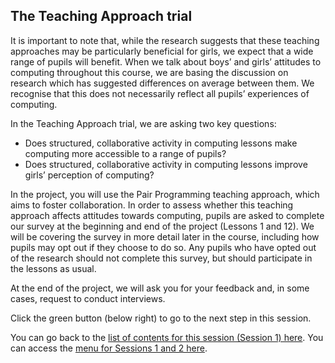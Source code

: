 ## The Teaching Approach trial

It is important to note that, while the research suggests that these teaching approaches may be particularly beneficial for girls, we expect that a wide range of pupils will benefit. When we talk about boys’ and girls’ attitudes to computing throughout this course, we are basing the discussion on research which has suggested differences on average between them. We recognise that this does not necessarily reflect all pupils’ experiences of computing.

In the Teaching Approach trial, we are asking two key questions:

+ Does structured, collaborative activity in computing lessons make computing more accessible to a range of pupils?
+ Does structured, collaborative activity in computing lessons improve girls’ perception of computing?

In the project, you will use the Pair Programming teaching approach, which aims to foster collaboration. In order to assess whether this teaching approach affects attitudes towards computing, pupils are asked to complete our survey at the beginning and end of the project (Lessons 1 and 12). We will be covering the survey in more detail later in the course, including how pupils may opt out if they choose to do so. Any pupils who have opted out of the research should not complete this survey, but should participate in the lessons as usual.

At the end of the project, we will ask you for your feedback and, in some cases, request to conduct interviews.


Click the green button (below right) to go to the next step in this session.

You can go back to the [list of contents for this session (Session 1) here](https://projects.raspberrypi.org/en/projects/gbic-pair-programming-1).
You can access the [menu for Sessions 1 and 2 here](https://projects.raspberrypi.org/en/pathways/gbic-pair-programming-training).
